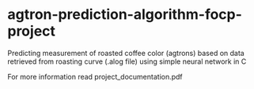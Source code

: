 # agtron-prediction-algorithm-focp-project

Predicting measurement of roasted coffee color (agtrons)
based on data retrieved from roasting curve (.alog file)
using simple neural network in C

For more information read project_documentation.pdf
